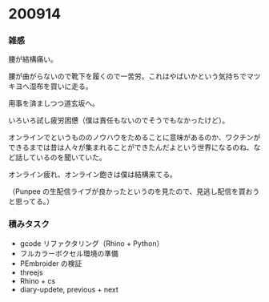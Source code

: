 # 200914  

### 雑感  

腰が結構痛い。  

腰が曲がらないので靴下を履くので一苦労。これはやばいかという気持ちでマツキヨへ湿布を買いに走る。  

用事を済ましつつ道玄坂へ。  

いろいろ試し疲労困憊（僕は責任もないのでそうでもなかったけど）。  

オンラインでというもののノウハウをためることに意味があるのか、ワクチンができるまでは昔は人々が集まれることができたんだよという世界になるのね、など話しているのを聞いていた。  

オンライン疲れ、オンライン飽きは僕は結構来てる。  

（Punpee の生配信ライブが良かったというのを見たので、見逃し配信を買おうと思ってる。）  

### 積みタスク  

- gcode リファクタリング（Rhino + Python）  
- フルカラーボクセル環境の準備  
- PEmbroider の検証  
- threejs  
- Rhino + cs  
- diary-updete, previous + next  